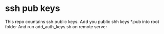 ssh pub keys
============

This repo countains ssh public keys.
Add you public shh keys *.pub into root folder 
And run add_auth_keys.sh on remote server
